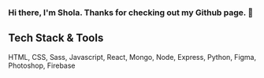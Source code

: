 ### Hi there, I'm Shola. Thanks for checking out my Github page. 👋

## Tech Stack & Tools
HTML, CSS, Sass, Javascript, React, Mongo, Node, Express, Python, Figma, Photoshop, Firebase


<!--
**codewurld/codewurld** is a ✨ _special_ ✨ repository because its `README.md` (this file) appears on your GitHub profile.

A highly motivated, ambitious individual who takes great pride in carrying out work on projects to a high standard. Designed and engineered projects on GitHub with an aim to cement what I have learnt; successfully advancing my knowledge of advanced coding techniques with the use of online courses. As a visual person, I take great care in ensuring my applications are pleasing to the eye, and easy to use; the user experience is a very important part of what I do.

🌱 I enjoy helping people who are struggling as I have found this to be a further opportunity to cement my knowledge and I am really excited about this new phase of my life, and where it can take me in the future.

![HTML](https://cdn-icons-png.flaticon.com/512/1051/1051277.png)


